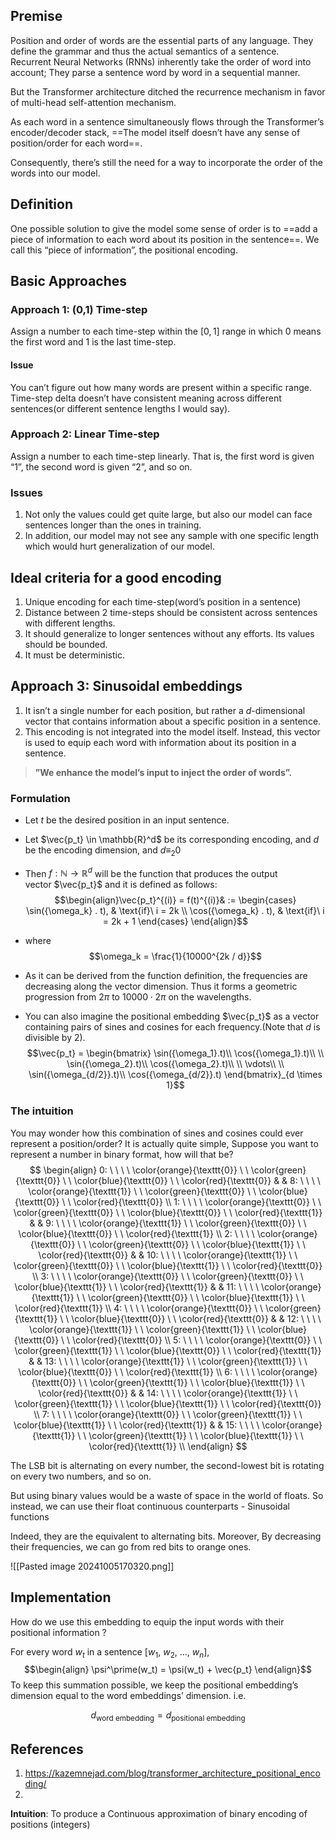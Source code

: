 ## Premise
Position and order of words are the essential parts of any language. They define the grammar and thus the actual semantics of a sentence. 
\
Recurrent Neural Networks (RNNs) inherently take the order of word into account; They parse a sentence word by word in a sequential manner.

But the Transformer architecture ditched the recurrence mechanism in favor of multi-head self-attention mechanism.

As each word in a sentence simultaneously flows through the Transformer’s encoder/decoder stack, ==The model itself doesn’t have any sense of position/order for each word==. 

Consequently, there’s still the need for a way to incorporate the order of the words into our model.

## Definition
One possible solution to give the model some sense of order is to ==add a piece of information to each word about its position in the sentence==. We call this “piece of information”, the positional encoding.

## Basic Approaches

### Approach 1: (0,1) Time-step
Assign a number to each time-step within the $[0, 1]$ range in which $0$ means the first word and $1$ is the last time-step.
#### Issue
You can’t figure out how many words are present within a specific range. Time-step delta doesn’t have consistent meaning across different sentences(or different sentence lengths I would say).

### Approach 2: Linear Time-step
Assign a number to each time-step linearly. That is, the first word is given “1”, the second word is given “2”, and so on. 
### Issues
1. Not only the values could get quite large, but also our model can face sentences longer than the ones in training.
2. In addition, our model may not see any sample with one specific length which would hurt generalization of our model.

## Ideal criteria for a good encoding
1. Unique encoding for each time-step(word’s position in a sentence)
2. Distance between 2 time-steps should be consistent across sentences with different lengths.
3. It should generalize to longer sentences without any efforts. Its values should be bounded.
4. It must be deterministic.
## Approach 3: Sinusoidal embeddings
1. It isn’t a single number for each position, but rather a $d$-dimensional vector that contains information about a specific position in a sentence. 
2. This encoding is not integrated into the model itself. Instead, this vector is used to equip each word with information about its position in a sentence. 

> **”We enhance the model’s input to inject the order of words”.**

### Formulation
- Let $t$ be the desired position in an input sentence. 
- Let $\vec{p_t} \in \mathbb{R}^d$ be its corresponding encoding, and $d$ be the encoding dimension, and $d \equiv_2 0$
- Then $f : \mathbb{N} \rightarrow \mathbb{R}^d$ will be the function that produces the output vector $\vec{p_t}$ and it is defined as follows:$$\begin{align}\vec{p_t}^{(i)} = f(t)^{(i)}& := \begin{cases}
      \sin({\omega_k} . t),  & \text{if}\  i = 2k \\
      \cos({\omega_k} . t),  & \text{if}\  i = 2k + 1
  \end{cases}
\end{align}$$
- where $$\omega_k = \frac{1}{10000^{2k / d}}$$
- As it can be derived from the function definition, the frequencies are decreasing along the vector dimension. Thus it forms a geometric progression from $2\pi$ to $10000⋅2\pi$ on the wavelengths.

- You can also imagine the positional embedding $\vec{p_t}$ as a vector containing pairs of sines and cosines for each frequency.(Note that $d$ is divisible by 2). $$\vec{p_t} = \begin{bmatrix} \sin({\omega_1}.t)\\ \cos({\omega_1}.t)\\ \\ \sin({\omega_2}.t)\\ \cos({\omega_2}.t)\\ \\ \vdots\\ \\ \sin({\omega_{d/2}}.t)\\ \cos({\omega_{d/2}}.t) \end{bmatrix}_{d \times 1}$$
### The intuition
You may wonder how this combination of sines and cosines could ever represent a position/order? It is actually quite simple, Suppose you want to represent a number in binary format, how will that be?
$$
\begin{align}
  0: \ \ \ \ \color{orange}{\texttt{0}} \ \ \color{green}{\texttt{0}} \ \ \color{blue}{\texttt{0}} \ \ \color{red}{\texttt{0}} & & 
  8: \ \ \ \ \color{orange}{\texttt{1}} \ \ \color{green}{\texttt{0}} \ \ \color{blue}{\texttt{0}} \ \ \color{red}{\texttt{0}} \\
  1: \ \ \ \ \color{orange}{\texttt{0}} \ \ \color{green}{\texttt{0}} \ \ \color{blue}{\texttt{0}} \ \ \color{red}{\texttt{1}} & & 
  9: \ \ \ \ \color{orange}{\texttt{1}} \ \ \color{green}{\texttt{0}} \ \ \color{blue}{\texttt{0}} \ \ \color{red}{\texttt{1}} \\ 
  2: \ \ \ \ \color{orange}{\texttt{0}} \ \ \color{green}{\texttt{0}} \ \ \color{blue}{\texttt{1}} \ \ \color{red}{\texttt{0}} & & 
  10: \ \ \ \ \color{orange}{\texttt{1}} \ \ \color{green}{\texttt{0}} \ \ \color{blue}{\texttt{1}} \ \ \color{red}{\texttt{0}} \\ 
  3: \ \ \ \ \color{orange}{\texttt{0}} \ \ \color{green}{\texttt{0}} \ \ \color{blue}{\texttt{1}} \ \ \color{red}{\texttt{1}} & & 
  11: \ \ \ \ \color{orange}{\texttt{1}} \ \ \color{green}{\texttt{0}} \ \ \color{blue}{\texttt{1}} \ \ \color{red}{\texttt{1}} \\ 
  4: \ \ \ \ \color{orange}{\texttt{0}} \ \ \color{green}{\texttt{1}} \ \ \color{blue}{\texttt{0}} \ \ \color{red}{\texttt{0}} & & 
  12: \ \ \ \ \color{orange}{\texttt{1}} \ \ \color{green}{\texttt{1}} \ \ \color{blue}{\texttt{0}} \ \ \color{red}{\texttt{0}} \\
  5: \ \ \ \ \color{orange}{\texttt{0}} \ \ \color{green}{\texttt{1}} \ \ \color{blue}{\texttt{0}} \ \ \color{red}{\texttt{1}} & & 
  13: \ \ \ \ \color{orange}{\texttt{1}} \ \ \color{green}{\texttt{1}} \ \ \color{blue}{\texttt{0}} \ \ \color{red}{\texttt{1}} \\
  6: \ \ \ \ \color{orange}{\texttt{0}} \ \ \color{green}{\texttt{1}} \ \ \color{blue}{\texttt{1}} \ \ \color{red}{\texttt{0}} & & 
  14: \ \ \ \ \color{orange}{\texttt{1}} \ \ \color{green}{\texttt{1}} \ \ \color{blue}{\texttt{1}} \ \ \color{red}{\texttt{0}} \\
  7: \ \ \ \ \color{orange}{\texttt{0}} \ \ \color{green}{\texttt{1}} \ \ \color{blue}{\texttt{1}} \ \ \color{red}{\texttt{1}} & & 
  15: \ \ \ \ \color{orange}{\texttt{1}} \ \ \color{green}{\texttt{1}} \ \ \color{blue}{\texttt{1}} \ \ \color{red}{\texttt{1}} \\
\end{align}
$$

The LSB bit is alternating on every number, the second-lowest bit is rotating on every two numbers, and so on.

But using binary values would be a waste of space in the world of floats. So instead, we can use their float continuous counterparts - Sinusoidal functions

Indeed, they are the equivalent to alternating bits. Moreover, By decreasing their frequencies, we can go from red bits to orange ones.

![[Pasted image 20241005170320.png]]

## Implementation
How do we use this embedding to equip the input words with their positional information ?

For every word $w_{t}$ in a sentence $[$$w_{1}$, $w_{2}$, $\dots$, $w_{n}$$]$, 
$$\begin{align}
\psi^\prime(w_t) = \psi(w_t) + \vec{p_t}
\end{align}$$
To keep this summation possible, we keep the positional embedding’s dimension equal to the word embeddings’ dimension. i.e.

$$d_{\text{word embedding}} = d_{\text{positional embedding}}$$

















 
 
 
 
 
 
 
 
 
 
 
 
 
 
## References
1. https://kazemnejad.com/blog/transformer_architecture_positional_encoding/
2. 
 
 **Intuition**: To produce a Continuous approximation of binary encoding of positions (integers)